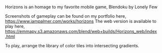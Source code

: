 Horizons is an homage to my favorite mobile game, Blendoku by Lonely Few

Screenshots of gameplay can be found on my portfolio here, https://www.iampalmer.com/works/horizons
The web version is available to play here, https://emmapy.s3.amazonaws.com/blend/web+builds/Horizons_web/index.html

To play, arrange the library of color tiles into intersecting gradients.
